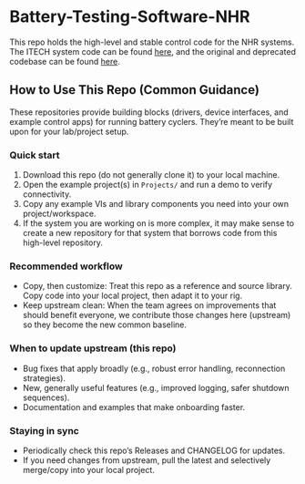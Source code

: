 # Battery-Testing-Software-NHR
This repo holds the high-level and stable control code for the NHR systems. The ITECH system code can be found [here](https://github.com/ARTS-Laboratory/Battery-Testing-Software-ITECH), and the original and deprecated codebase can be found [here]([https://github.com/ARTS-Laboratory/Battery-Testing-Software-ITECH](https://github.com/ARTS-Laboratory/Battery-Testing-Software)).

## How to Use This Repo (Common Guidance)
These repositories provide building blocks (drivers, device interfaces, and example control apps) for running battery cyclers. They’re meant to be built upon for your lab/project setup.

### Quick start
1. Download this repo (do not generally clone it) to your local machine.
2. Open the example project(s) in `Projects/` and run a demo to verify connectivity.
3. Copy any example VIs and library components you need into your own project/workspace.
4. If the system you are working on is more complex, it may make sense to create a new repository for that system that borrows code from this high-level repository. 

### Recommended workflow
- Copy, then customize: Treat this repo as a reference and source library. Copy code into your local project, then adapt it to your rig.
- Keep upstream clean: When the team agrees on improvements that should benefit everyone, we contribute those changes here (upstream) so they become the new common baseline.

### When to update upstream (this repo)
- Bug fixes that apply broadly (e.g., robust error handling, reconnection strategies).
- New, generally useful features (e.g., improved logging, safer shutdown sequences).
- Documentation and examples that make onboarding faster.



### Staying in sync
- Periodically check this repo’s Releases and CHANGELOG for updates.
- If you need changes from upstream, pull the latest and selectively merge/copy into your local project.
